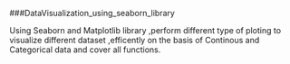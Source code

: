 ###DataVisualization_using_seaborn_library

Using Seaborn and Matplotlib library ,perform different type of ploting to visualize different dataset ,efficently on the basis of Continous and Categorical data and cover all functions.

